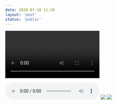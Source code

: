 ```yaml
---
date: 2020-07-10 11:20
layout: 'post'
status: 'public'
---
```


<video><source src="https://drive.vernallove.com/Video/Knuffelberen%20in%20%23UNTAMED%20%F0%9F%A4%A3%20-%20Walibi%20Holland.mp4" type="video/mp4"></video>

<audio src="https://drive.vernallove.com/%E5%91%A8%E6%9D%B0%E4%BC%A6/08%20%E5%91%A8%E6%9D%B0%E5%80%AB%20-%20%E5%91%8A%E7%99%BD%E6%B0%A3%E7%90%83%20%5B24-96%5D.flac" loop controls></audio>
![](https://cdn.pixabay.com/photo/2020/07/09/09/31/line-art-animal-5386526_1280.png)
![](https://cdn.pixabay.com/photo/2020/07/08/08/07/daisy-5383056_1280.jpg)

